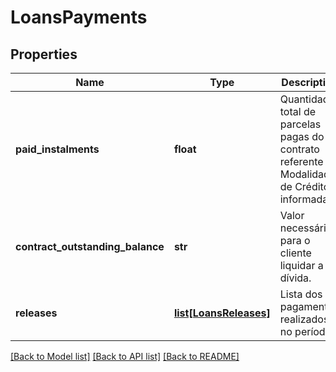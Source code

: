 # LoansPayments

## Properties
Name | Type | Description | Notes
------------ | ------------- | ------------- | -------------
**paid_instalments** | **float** | Quantidade total de parcelas pagas do contrato referente à Modalidade de Crédito informada. | [optional] 
**contract_outstanding_balance** | **str** | Valor necessário para o cliente liquidar a dívida. | 
**releases** | [**list[LoansReleases]**](LoansReleases.md) | Lista dos pagamentos realizados no período | 

[[Back to Model list]](../README.md#documentation-for-models) [[Back to API list]](../README.md#documentation-for-api-endpoints) [[Back to README]](../README.md)

